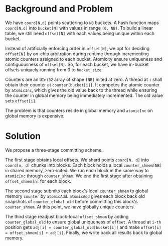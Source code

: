 # Background and Problem
We have `coord[N,d]` points scattering to `NB` buckets.
A hash function maps `coord[N,d]` into `bucket[N]` with values in range `[0, NB)`.
To build a linear table, we still need `offset[N]` with each values being unique within each bucket.

Instead of artificially enforcing order in `offset[N]`, we opt for deciding `offset[N]` by on-chip arbitration during runtime through incrementing atomic counters assigned to each bucket. Atomicity ensure uniqueness and contiguousness of `offset[N]`. So, for each bucket, we have in-bucket offsets uniquely running from 0 to `bucket_size`.

Counters are an `UInt32` array of shape `[NB]` inited at zero. A thread at `i` shall obtain their counter at `counter[bucket[i]]`. It competes the atomic counter by `atomicInc`, which gives the old value back to the thread while ensuring the counter in global memory being immediately incremented. The old value sets `offset[i]`.

The problem is that counters reside in global memory and `atomicInc` on global memory is expensive.

# Solution
We propose a three-stage committing scheme.

The first stage obtains local offsets.
We shard points `coord[N, d]` into `coord[n, d]` chunks into blocks.
Each block holds a local `counter_shmem[NB]` in shared memory, zero-inited.
We run each block in the same way to `atomicInc` through `counter_shmem`.
We end the first stage after obtaining `offset_shmem[n]` for each block.

The second stage submits each block's local `counter_shmem` to global memory `counter` by `atomicAdd`.
`atomicAdd` gives each block back old snapshots of `counter_global_old` before committing this block's `counter_shmem`.
At this point, we have globally unique counters.

The third stage readjust block-local `offset_shmem` by adding `counter_global_old` to ensure global uniqueness of `offset`.
A thread at `i-th` position gets `adj[i] = counter_global_old[bucket[i]]` and make `offset[i] = offset_shmem[i] + adj[i]`.
Finally, we write back all results back to global memory.